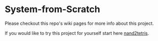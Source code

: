 # System-from-Scratch
Please checkout this repo's wiki pages for more info about this project.

If you would like to try this project for yourself start here [nand2tetris](https://www.nand2tetris.org/).
